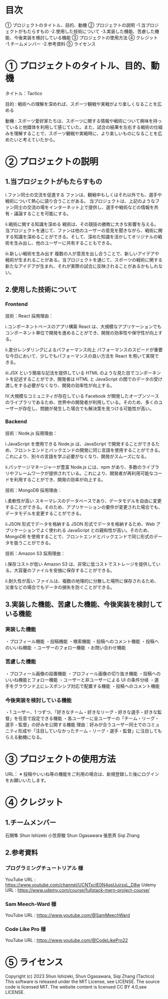 # 目次

➀ プロジェクトのタイトル、目的、動機
➁ プロジェクトの説明
-1.当プロジェクトがもたらすもの
-2.使用した技術について
-3.実装した機能、苦慮した機能、今後実装を検討している機能
➂ プロジェクトの使用方法
➃ クレジット
-1.チームメンバー
-2.参考資料
➄ ライセンス

# ➀ プロジェクトのタイトル、目的、動機

タイトル：Tactico

目的 : 戦術への理解を深めれば、スポーツ観戦や実戦がより楽しくなることを広める

動機 : スポーツ愛好家たちは、スポーツに関する情報や戦術について興味を持っていると他媒体を利用して感じていた。また、試合の結果を左右する戦術の仕組みを理解することで、スポーツ観戦や実戦時に、より楽しいものになることを広めたいと考えていたから。

# ➁ プロジェクトの説明

## 1.当プロジェクトがもたらすもの

ⅰ.ファン同士の交流を促進する
ファンは、観戦中もしくはそれ以外でも、選手や戦術について熱心に語り合うことがある。
当プロジェクトは、上記のようなファン同士の交流の場をインターネット上で提供し、選手や戦術などの情報を共有・議論することを可能にする。

ⅱ.戦術に関する知識を深める
戦術は、その競技の勝敗に大きな影響を与える。当プロジェクトを通じて、ファンは他のユーザーの意見を聞きながら、戦術に関する知識を深めることができる。そして、深めた知識を活かしてオリジナルの戦術を生み出し、他のユーザーに共有することもできる。

ⅲ.新しい戦術を生み出す
複数の人が意見を出し合うことで、新しいアイデアや戦術が生まれることがある。当プロジェクトを通じて、スポーツの戦術に関する新たなアイデアが生まれ、それが実際の試合に反映されることがあるかもしれない。

## 2.使用した技術について

### Frontend

技術：React
採用理由：

ⅰ.コンポーネントベースのアプリ構築
React は、大規模なアプリケーションでもコンポーネント単位で開発を進めることができ、開発の効率性や保守性が向上する。

ⅱ.差分レンダリングによるパフォーマンス向上
パフォーマンスのスピードが重要な今日において、少しでもパフォーマンスの良い方法を React を用いて実現できる。

ⅲ.JSX という簡易な記法を提供している
HTML のような見た目でコンポーネントを記述することができ、開発者は HTML と JavaScript の間でのデータの受け渡しをする必要がなくなり、開発の効率性が向上する。

Ⅳ.大規模なコミュニティが存在している
Facebook が開発したオープンソースのライブラリであるため、世界中の開発者が利用している。そのため、多くのユーザーが存在し、問題が発生した場合でも解決策を見つける可能性が高い。

### Backend

技術：Node.js
採用理由：

ⅰ.JavaScript を使用できる
Node.js は、JavaScript で開発することができるため、フロントエンドとバックエンドの開発に同じ言語を使用することができる。これにより、別々の言語を学ぶ必要がなくなり、開発がスムーズになる。

ⅱ.パッケージマネージャーが豊富
Node.js には、npm があり、多数のライブラリやフレームワークが提供されている。これにより、開発者が再利用可能なコードを利用することができ、開発の効率が向上する。

技術：MongoDB
採用理由：

ⅰ.柔軟性が高い
スキーマレスのデータベースであり、データモデルを自由に変更することができる。そのため、アプリケーションの要件が変更された場合でも、データモデルを変更することができる。

ⅱ.JSON 形式でデータを格納する
JSON 形式でデータを格納するため、Web アプリケーションでよく使われる JavaScript との親和性が高い。そのため、MongoDB を使用することで、フロントエンドとバックエンドで同じ形式のデータを扱うことができる。

技術：Amazon S3
採用理由：

ⅰ.保存コストが低い
Amazon S3 は、非常に低コストでストレージを提供している。大容量のファイルを安価に保存することができる。

ⅱ.耐久性が高い
ファイルは、複数の地理的に分散した場所に保存されるため、災害などの場合でもデータの損失を防ぐことができる。

## 3.実装した機能、苦慮した機能、今後実装を検討している機能

### 実装した機能

・プロフィール機能
・投稿機能
・検索機能
・投稿へのコメント機能
・投稿へのいいね機能
・ユーザーのフォロー機能
・お問い合わせ機能

### 苦慮した機能

・プロフィール画像の設置機能
・プロフィール画像の切り抜き機能
・投稿へのいいね機能とフォロー機能
・ユーザーと非ユーザーによる UI の条件分岐
・選手をグラウンド上にレスポンシブ対応で配置する機能
・投稿へのコメント機能

### 今後実装を検討している機能

・1 ユーザー、1 つずつ、「好きなチーム・好きなリーグ・好きな選手・好きな監督」を任意で設定できる機能
・各ユーザーに全ユーザーの「チーム・リーグ・選手・監督」の好みを公開する機能
理由：好みが合うユーザー同士でのコミュニティ形成や「注目していなかったチーム・リーグ・選手・監督」に注目してもらえる動機になる。

# ➂ プロジェクトの使用方法

URL：
※ 投稿やいいね等の機能をご利用の場合は、新規登録した後にログインをお願いいたします。

# ➃ クレジット

## 1.チームメンバー

石関隼 Shun Ishizeki
小笠原駿 Shun Ogasawara
張思斉 Siqi Zhang

## 2.参考資料

### プログラミングチュートリアル 様

YouTube URL : https://www.youtube.com/channel/UCNTxclE0N4qsUuirssL_D8w
Udemy URL : https://www.udemy.com/course/fullstack-mern-project-course/

### Sam Meech-Ward 様

YouTube URL : https://www.youtube.com/@SamMeechWard

### Code Like Pro 様

YouTube URL : https://www.youtube.com/@CodeLikePro22

# ➄ ライセンス

Copyright (c) 2023 Shun Ishizeki, Shun Ogasawara, Siqi Zhang (Tactico)
This software is released under the MIT License, see LICENSE.
The source code is licensed MIT. The website content is licensed CC BY 4.0,see LICENSE.
